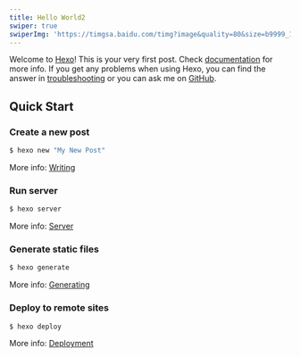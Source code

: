 ```yaml
---
title: Hello World2
swiper: true
swiperImg: 'https://timgsa.baidu.com/timg?image&quality=80&size=b9999_10000&sec=1602567241439&di=5f54f3dce1b9e200721325e2ef4019c3&imgtype=0&src=http%3A%2F%2Ft8.baidu.com%2Fit%2Fu%3D1484500186%2C1503043093%26fm%3D79%26app%3D86%26f%3DJPEG%3Fw%3D1280%26h%3D853'
---
```

Welcome to [Hexo](https://hexo.io/)! This is your very first post. Check [documentation](https://hexo.io/docs/) for more info. If you get any problems when using Hexo, you can find the answer in [troubleshooting](https://hexo.io/docs/troubleshooting.html) or you can ask me on [GitHub](https://github.com/hexojs/hexo/issues).

## Quick Start

### Create a new post

``` bash
$ hexo new "My New Post"
```

More info: [Writing](https://hexo.io/docs/writing.html)

### Run server

``` bash
$ hexo server
```

More info: [Server](https://hexo.io/docs/server.html)

### Generate static files

``` bash
$ hexo generate
```

More info: [Generating](https://hexo.io/docs/generating.html)

### Deploy to remote sites

``` bash
$ hexo deploy
```

More info: [Deployment](https://hexo.io/docs/one-command-deployment.html)
